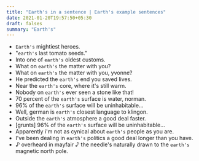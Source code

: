 ```yaml
---
title: "Earth's in a sentence | Earth's example sentences"
date: 2021-01-20T19:57:50+05:30
draft: falses
summary: "Earth's"
---
```

- `Earth's` mightiest heroes.
- "`earth's` last tomato seeds."
- Into one of `earth's` oldest customs.
- What on `earth's` the matter with you?
- What on `earth's` the matter with you, yvonne?
- He predicted the `earth's` end you saved lives.
- Near the `earth's` core, where it's still warm.
- Nobody on `earth's` ever seen a stone like that!
- 70 percent of the `earth's` surface is water, norman.
- 96% of the `earth's` surface will be uninhabitable...
- Well, german is `earth's` closest language to klingon.
- Outside the `earth's` atmosphere a good deal faster.
- [grunts] 96% of the `earth's` surface will be uninhabitable...
- Apparently i'm not as cynical about `earth's` people as you are.
- I've been dealing in `earth's` politics a good deal longer than you have.
- ♪ overheard in mayfair ♪ the needle's naturally drawn to the `earth's` magnetic north pole.
                 
